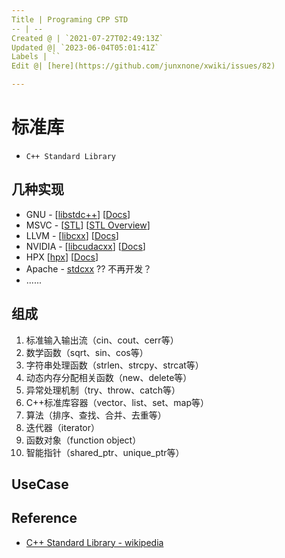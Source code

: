 ```yaml
---
Title | Programing CPP STD
-- | --
Created @ | `2021-07-27T02:49:13Z`
Updated @| `2023-06-04T05:01:41Z`
Labels | ``
Edit @| [here](https://github.com/junxnone/xwiki/issues/82)

---
```

# 标准库 

- `C++ Standard Library`


## 几种实现

- GNU - [[libstdc++](https://github.com/gcc-mirror/gcc/tree/master/libstdc%2B%2B-v3)] [[Docs](https://gcc.gnu.org/onlinedocs/libstdc++)]
- MSVC - [[STL](https://github.com/microsoft/STL)] [[STL Overview](https://learn.microsoft.com/en-us/cpp/standard-library/cpp-standard-library-overview)]
- LLVM - [[libcxx](https://github.com/llvm/llvm-project/tree/main/libcxx)] [[Docs](https://libcxx.llvm.org/)]
- NVIDIA - [[libcudacxx](https://github.com/NVIDIA/libcudacxx)] [[Docs](https://nvidia.github.io/libcudacxx/)]
- HPX [[hpx](https://github.com/STEllAR-GROUP/hpx)] [[Docs](https://hpx-docs.stellar-group.org/branches/master/html/index.html)]
- Apache - [stdcxx](https://github.com/apache/stdcxx/tree/trunk) ?? 不再开发？
- ......


## 组成

1. 标准输入输出流（cin、cout、cerr等）
2. 数学函数（sqrt、sin、cos等）
3. 字符串处理函数（strlen、strcpy、strcat等）
4. 动态内存分配相关函数（new、delete等）
5. 异常处理机制（try、throw、catch等）
6. C++标准库容器（vector、list、set、map等）
7. 算法（排序、查找、合并、去重等）
8. 迭代器（iterator）
9. 函数对象（function object）
10. 智能指针（shared_ptr、unique_ptr等）

## UseCase


## Reference
- [C++ Standard Library - wikipedia](https://en.wikipedia.org/wiki/C%2B%2B_Standard_Library)


